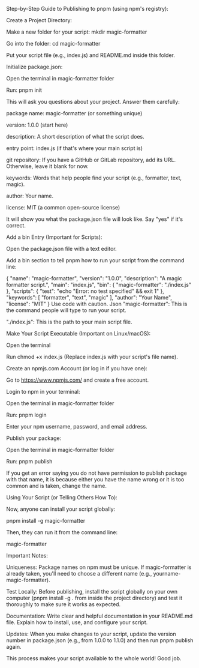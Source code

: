 Step-by-Step Guide to Publishing to pnpm (using npm's registry):

Create a Project Directory:

Make a new folder for your script: mkdir magic-formatter

Go into the folder: cd magic-formatter

Put your script file (e.g., index.js) and README.md inside this folder.

Initialize package.json:

Open the terminal in magic-formatter folder

Run: pnpm init

This will ask you questions about your project. Answer them carefully:

package name: magic-formatter (or something unique)

version: 1.0.0 (start here)

description: A short description of what the script does.

entry point: index.js (if that's where your main script is)

git repository: If you have a GitHub or GitLab repository, add its URL. Otherwise, leave it blank for now.

keywords: Words that help people find your script (e.g., formatter, text, magic).

author: Your name.

license: MIT (a common open-source license)

It will show you what the package.json file will look like. Say "yes" if it's correct.

Add a bin Entry (Important for Scripts):

Open the package.json file with a text editor.

Add a bin section to tell pnpm how to run your script from the command line:

{
  "name": "magic-formatter",
  "version": "1.0.0",
  "description": "A magic formatter script.",
  "main": "index.js",
  "bin": {
    "magic-formatter": "./index.js"
  },
  "scripts": {
    "test": "echo \"Error: no test specified\" && exit 1"
  },
  "keywords": [
    "formatter",
    "text",
    "magic"
  ],
  "author": "Your Name",
  "license": "MIT"
}
Use code with caution.
Json
"magic-formatter": This is the command people will type to run your script.

"./index.js": This is the path to your main script file.

Make Your Script Executable (Important on Linux/macOS):

Open the terminal

Run chmod +x index.js (Replace index.js with your script's file name).

Create an npmjs.com Account (or log in if you have one):

Go to https://www.npmjs.com/ and create a free account.

Login to npm in your terminal:

Open the terminal in magic-formatter folder

Run: pnpm login

Enter your npm username, password, and email address.

Publish your package:

Open the terminal in magic-formatter folder

Run: pnpm publish

If you get an error saying you do not have permission to publish package with that name, it is because either you have the name wrong or it is too common and is taken, change the name.

Using Your Script (or Telling Others How To):

Now, anyone can install your script globally:

pnpm install -g magic-formatter

Then, they can run it from the command line:

magic-formatter

Important Notes:

Uniqueness: Package names on npm must be unique. If magic-formatter is already taken, you'll need to choose a different name (e.g., yourname-magic-formatter).

Test Locally: Before publishing, install the script globally on your own computer (pnpm install -g . from inside the project directory) and test it thoroughly to make sure it works as expected.

Documentation: Write clear and helpful documentation in your README.md file. Explain how to install, use, and configure your script.

Updates: When you make changes to your script, update the version number in package.json (e.g., from 1.0.0 to 1.1.0) and then run pnpm publish again.

This process makes your script available to the whole world! Good job.